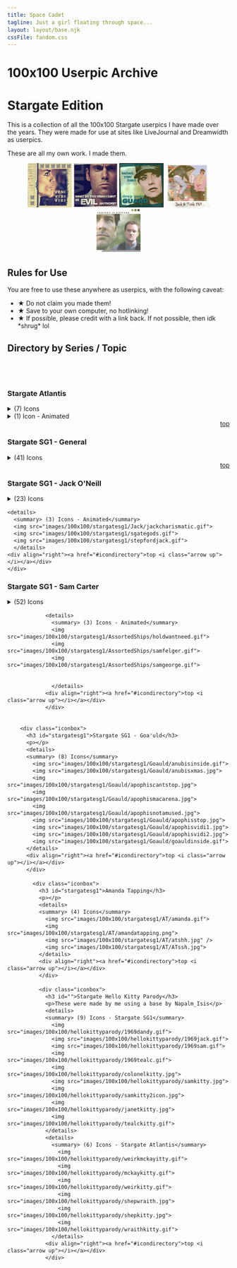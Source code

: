```yaml
---
title: Space Cadet
tagline: Just a girl floating through space...
layout: layout/base.njk
cssFile: fandom.css
---
```


<h1>100x100 Userpic Archive</h1>
<h1>Stargate Edition</h1>
<p>This is a collection of all the 100x100 Stargate userpics I have made over the years. They were made for use at sites like LiveJournal and Dreamwidth as userpics.</p>

<p>These are all my own work. I made them.</p>

<div style="text-align: center;">
  <img src="images/100x100/stargatesg1/Goauld/apophisvidi1.jpg">
  <img src="images/100x100/stargatesg1/Daniel/evildaniel.gif">
  <img src="images/100x100/stargatesg1/Sam/samguard.jpg">
  <img src="images/100x100/stargatesg1/jack69photo.jpg">
  <img src="images/100x100/sgatlantis/atlantis1.jpg">
</div>

<h2>Rules for Use</h2>
<p>You are free to use these anywhere as userpics, with the following caveat:</p>
<ul>
    <li><strong>&#9733;</strong> Do not claim you made them!</li>
    <li><strong>&#9733;</strong> Save to your own computer, no hotlinking! </li>
    <li><strong>&#9733;</strong> If possible, please credit with a link back. If not possible, then idk *shrug* lol</li>
</ul>

<h2 id="icondirectory">Directory by Series / Topic</h2>

<div id="toc" style="padding:20px; margin:auto;"></div>



<div class="iconbox">
  <h3 id="sgatlantis">Stargate Atlantis</h3>
  <p></p>
  <details>
    <summary> (7) Icons</summary>
      <img src="images/100x100/sgatlantis/atlantis1.jpg">
      <img src="images/100x100/sgatlantis/keller2.png">
      <img src="images/100x100/sgatlantis/mckay.jpg">
      <img src="images/100x100/sgatlantis/sam1.png">
      <img src="images/100x100/sgatlantis/samkeller1.png">
      <img src="images/100x100/sgatlantis/samkeller3.png">
      <img src="images/100x100/sgatlantis/samkeller4.png">
    </details>

  <details>
  <summary> (1) Icon - Animated</summary>
    <img src="images/100x100/sgatlantis/rainweir.gif">
  </details>
  <div align="right"><a href="#icondirectory">top <i class="arrow up"></i></a></div>
  </div>

<div class="iconbox">
  <h3 id="stargatesg1">Stargate SG1 - General</h3>
  <p></p>
  <details>
  <summary> (41) Icons</summary>
  <img src="images/100x100/stargatesg1/ishta.gif">
  <img src="images/100x100/stargatesg1/jack69photo.jpg">
  <img src="images/100x100/stargatesg1/sg1.gif">
  <img src="images/100x100/stargatesg1/sg1rednoseday.jpg">
  <img src="images/100x100/stargatesg1/sgcgazette1.gif">
  <img src="images/100x100/stargatesg1/sgcgazette2.gif">
  <img src="images/100x100/stargatesg1/sgcgazette3.gif">
  <img src="images/100x100/stargatesg1/sgcgazette4.gif">
  <img src="images/100x100/stargatesg1/sgcgazette5.gif">
  <img src="images/100x100/stargatesg1/sgcgazette6.gif">
  <img src="images/100x100/stargatesg1/sgpeacelove.gif">
  <img src="images/100x100/stargatesg1/silouette.jpg">
  <img src="images/100x100/stargatesg1/squee.gif">
  <img src="images/100x100/stargatesg1/thoradvanced.jpg">
  <img src="images/100x100/stargatesg1/2do_jonas.jpg">
  <img src="images/100x100/stargatesg1/jonasinside.gif">
  <img src="images/100x100/stargatesg1/jonaspink.jpg">
  <img src="images/100x100/stargatesg1/Stamps/casstealcstamp.jpg">
  <img src="images/100x100/stargatesg1/Stamps/jackdanstamp1.jpg">
  <img src="images/100x100/stargatesg1/Stamps/jackdowntimestamp1.jpg">
  <img src="images/100x100/stargatesg1/Stamps/jackstamp.jpg">
  <img src="images/100x100/stargatesg1/Stamps/jackstamp2.jpg">
  <img src="images/100x100/stargatesg1/Stamps/janetdowntime1.jpg">
  <img src="images/100x100/stargatesg1/Stamps/janetonbasestamp1.jpg">
  <img src="images/100x100/stargatesg1/Stamps/janetstamp.jpg">
  <img src="images/100x100/stargatesg1/Stamps/janetstamp2.jpg">
  <img src="images/100x100/stargatesg1/Stamps/ootwstamp1.jpg">

  <img src="images/100x100/stargatesg1/Stamps/ootwstamp2.jpg">
  <img src="images/100x100/stargatesg1/Stamps/ootwstamp3.jpg">
  <img src="images/100x100/stargatesg1/Stamps/ootwstamp4.jpg">
  <img src="images/100x100/stargatesg1/Stamps/ootwstamp5.jpg">
  <img src="images/100x100/stargatesg1/Stamps/samcassstamp.jpg">
  <img src="images/100x100/stargatesg1/Stamps/samdanstamp.jpg">
  <img src="images/100x100/stargatesg1/Stamps/samdowntimestamp1.jpg">
  <img src="images/100x100/stargatesg1/Stamps/samjackstamp.jpg">
  <img src="images/100x100/stargatesg1/Stamps/samjandowntimestamp.jpg">
  <img src="images/100x100/stargatesg1/Stamps/sampetestamp.jpg">

  <img src="images/100x100/stargatesg1/Stamps/samstamp.jpg">
  <img src="images/100x100/stargatesg1/Stamps/samstamp2.jpg">
  <img src="images/100x100/stargatesg1/Stamps/samthorstamp.jpg">
  <img src="images/100x100/stargatesg1/Stamps/villainstamp1.jpg">
  </details>
  <div align="right"><a href="#icondirectory">top <i class="arrow up"></i></a></div>
  </div>


  <div class="iconbox">
    <h3 id="stargatesg1">Stargate SG1 - Jack O'Neill</h3>
    <p></p>
    <details>
    <summary> (23) Icons</summary>
      <img src="images/100x100/stargatesg1/Jack/jackaeroplane.jpg">
      <img src="images/100x100/stargatesg1/Jack/jackbiteme.jpg">
      <img src="images/100x100/stargatesg1/Jack/jackbonkers.jpg">
      <img src="images/100x100/stargatesg1/Jack/jackcomplicated.jpg">
      <img src="images/100x100/stargatesg1/Jack/jackdays.jpg">
      <img src="images/100x100/stargatesg1/Jack/jackdistance.jpg">
      <img src="images/100x100/stargatesg1/Jack/jackend.jpg">
      <img src="images/100x100/stargatesg1/Jack/jackforce.jpg">
      <img src="images/100x100/stargatesg1/Jack/jackfuture.jpg">
      <img src="images/100x100/stargatesg1/Jack/jackguy.jpg">
      <img src="images/100x100/stargatesg1/Jack/jackhalloween.gif">
      <img src="images/100x100/stargatesg1/Jack/jackinside.gif">
      <img src="images/100x100/stargatesg1/Jack/jackjeans1.jpg">
      <img src="images/100x100/stargatesg1/Jack/jackshiny.jpg">
      <img src="images/100x100/stargatesg1/Jack/jacksketch.gif">
      <img src="images/100x100/stargatesg1/Jack/jackstargaze.gif">
      <img src="images/100x100/stargatesg1/Jack/Jackxmasicon.jpg">
      <img src="images/100x100/stargatesg1/Jack/karaokenight.jpg">
      <img src="images/100x100/stargatesg1/Jack/oneill1.gif">
      <img src="images/100x100/stargatesg1/Jack/oneill2.gif">
      <img src="images/100x100/stargatesg1/Jack/oneillinside.gif">
      <img src="images/100x100/stargatesg1/Jack/postit.jpg">
      <img src="images/100x100/stargatesg1/Jack/rdadevil.jpg">
    </details>

    <details>
      <summary> (3) Icons - Animated</summary>
      <img src="images/100x100/stargatesg1/Jack/jackcharismatic.gif">
      <img src="images/100x100/stargatesg1/sgategods.gif">
      <img src="images/100x100/stargatesg1/stepfordjack.gif">
      </details>
    <div align="right"><a href="#icondirectory">top <i class="arrow up"></i></a></div>
    </div>






  <div class="iconbox">
    <h3 id="stargatesg1">Stargate SG1 - Sam Carter</h3>
    <p></p>
    <details>
    <summary> (52) Icons</summary>
      <img src="images/100x100/stargatesg1/Sam/2do_sam.jpg">
      <img src="images/100x100/stargatesg1/Sam/angelsam.jpg">
      <img src="images/100x100/stargatesg1/Sam/carter.gif">
      <img src="images/100x100/stargatesg1/Sam/carterinside.gif">
      <img src="images/100x100/stargatesg1/Sam/jadato1.jpg">
      <img src="images/100x100/stargatesg1/Sam/joywhore1.jpg">
      <img src="images/100x100/stargatesg1/Sam/joywhore2.jpg">
      <img src="images/100x100/stargatesg1/Sam/ribbondevice.jpg">
      <img src="images/100x100/stargatesg1/Sam/sam69photo.jpg">
      <img src="images/100x100/stargatesg1/Sam/sambangbang.jpg">

      <img src="images/100x100/stargatesg1/Sam/sambrat.jpg">
      <img src="images/100x100/stargatesg1/Sam/sambroken.jpg">
      <img src="images/100x100/stargatesg1/Sam/samcompllicated.jpg">
      <img src="images/100x100/stargatesg1/Sam/samdreams.jpg">
      <img src="images/100x100/stargatesg1/Sam/sameowyn.jpg">
      <img src="images/100x100/stargatesg1/Sam/samface.jpg">
      <img src="images/100x100/stargatesg1/Sam/samfingerpistol.jpg">
      <img src="images/100x100/stargatesg1/Sam/samgirlpower.jpg">
      <img src="images/100x100/stargatesg1/Sam/samguard.jpg">
      <img src="images/100x100/stargatesg1/Sam/samhalloween.gif">

      <img src="images/100x100/stargatesg1/Sam/samlikebullets.jpg">
      <img src="images/100x100/stargatesg1/Sam/samlush.jpg">
      <img src="images/100x100/stargatesg1/Sam/samnothappy.jpg">
      <img src="images/100x100/stargatesg1/Sam/samomgwtf.gif">
      <img src="images/100x100/stargatesg1/Sam/sampretty2.jpg">
      <img src="images/100x100/stargatesg1/Sam/samrosetint.jpg">
      <img src="images/100x100/stargatesg1/Sam/samsecretsmile.jpg">
      <img src="images/100x100/stargatesg1/Sam/samserve.jpg">
      <img src="images/100x100/stargatesg1/Sam/samsketch.gif">
      <img src="images/100x100/stargatesg1/Sam/samstrength.jpg">

      <img src="images/100x100/stargatesg1/Sam/samsummer.jpg">
      <img src="images/100x100/stargatesg1/Sam/samwishful.gif">
      <img src="images/100x100/stargatesg1/Sam/velvetdarkness.jpg">
      <img src="images/100x100/stargatesg1/Sam/sg1sam1.png">
      <img src="images/100x100/stargatesg1/Sam/sg1sam11.png">
      <img src="images/100x100/stargatesg1/Sam/sg1sam12.png">
      <img src="images/100x100/stargatesg1/Sam/sg1sam13.png">
      <img src="images/100x100/stargatesg1/Sam/sg1sam14.png">
      <img src="images/100x100/stargatesg1/Sam/sg1sam15.png">
      <img src="images/100x100/stargatesg1/Sam/sg1sam16.png">

      <img src="images/100x100/stargatesg1/Sam/sg1sam17.png">
      <img src="images/100x100/stargatesg1/Sam/sg1sam18.png">
      <img src="images/100x100/stargatesg1/Sam/sg1sam19.png">
      <img src="images/100x100/stargatesg1/Sam/sg1sam2.png">
      <img src="images/100x100/stargatesg1/Sam/sg1sam20.png">
      <img src="images/100x100/stargatesg1/Sam/sg1sam3.png">
      <img src="images/100x100/stargatesg1/Sam/sg1sam4.png">
      <img src="images/100x100/stargatesg1/Sam/sg1sam5.png">
      <img src="images/100x100/stargatesg1/Sam/sg1sam6.png">
      <img src="images/100x100/stargatesg1/Sam/sg1sam7.png">

      <img src="images/100x100/stargatesg1/Sam/sg1sam8.png">
      <img src="images/100x100/stargatesg1/Sam/sg1sam9.png">


    </details>

    <details>
      <summary> (8) Icons - Animated</summary>
      <img src="images/100x100/stargatesg1/Sam/cleavage1.gif">
      <img src="images/100x100/stargatesg1/Sam/sambrave.gif">
      <img src="images/100x100/stargatesg1/Sam/samgun1.gif">
      <img src="images/100x100/stargatesg1/Sam/samgun2.gif">
      <img src="images/100x100/stargatesg1/Sam/samhair1.gif">
      <img src="images/100x100/stargatesg1/Sam/samhair2.gif">
      <img src="images/100x100/stargatesg1/Sam/samhair3.gif">
      <img src="images/100x100/stargatesg1/Sam/sampretty1.gif">

      </details>
    <div align="right"><a href="#icondirectory">top <i class="arrow up"></i></a></div>
    </div>


    <div class="iconbox">
      <h3 id="stargatesg1">Stargate SG1 - Daniel Jackson</h3>
      <p></p>
      <details>
      <summary> (5) Icons</summary>
        <img src="images/100x100/stargatesg1/Daniel/danhalloween.gif">
        <img src="images/100x100/stargatesg1/Daniel/danielwhimp.gif">
        <img src="images/100x100/stargatesg1/Daniel/danrockstar.jpg">
        <img src="images/100x100/stargatesg1/Daniel/dansketch.gif">
        <img src="images/100x100/stargatesg1/Daniel/evildaniel.gif">
      </details>
      <div align="right"><a href="#icondirectory">top <i class="arrow up"></i></a></div>
      </div>

    <div class="iconbox">
      <h3 id="sgatlantis">Stargate SG1 - Teal'c</h3>
      <p></p>
      <details>
        <summary> (6) Icons</summary>
        <img src="images/100x100/stargatesg1/Tealc/tealc1.gif">
        <img src="images/100x100/stargatesg1/Tealc/tealchalloween.gif">
        <img src="images/100x100/stargatesg1/Tealc/tealcicon.jpg">
        <img src="images/100x100/stargatesg1/Tealc/tealcsketch.gif">
        <img src="images/100x100/stargatesg1/Tealc/tealcstoic.jpg">
        <img src="images/100x100/stargatesg1/Tealc/tealcwarrior.gif">
        </details>
      <div align="right"><a href="#icondirectory">top <i class="arrow up"></i></a></div>
      </div>

      <div class="iconbox">
        <h3 id="stargatesg1">Stargate SG1 - Janet Fraiser</h3>
        <p></p>
        <details>
        <summary> (8) Icons</summary>
          <img src="images/100x100/stargatesg1/Janet/doc1.gif">
          <img src="images/100x100/stargatesg1/Janet/fraiser.gif">
          <img src="images/100x100/stargatesg1/Janet/janetdontmess.jpg">
          <img src="images/100x100/stargatesg1/Janet/janetforyou.jpg">
          <img src="images/100x100/stargatesg1/Janet/janethalloween.gif">
          <img src="images/100x100/stargatesg1/Janet/janethealth.jpg">
          <img src="images/100x100/stargatesg1/Janet/janetlife.jpg">
          <img src="images/100x100/stargatesg1/Janet/lestweforget.gif">
        </details>

        <details>
          <summary> (1) Icon - Animated</summary>
          <img src="images/100x100/stargatesg1/Janet/janetgotgun.gif">
          </details>
        <div align="right"><a href="#icondirectory">top <i class="arrow up"></i></a></div>
        </div>


          <div class="iconbox">
            <h3 id="stargatesg1">Stargate SG1 - Sam/Jack</h3>
            <p></p>
            <details>
            <summary> (10) Icons</summary>
              <img src="images/100x100/stargatesg1/SamJack/grace1c.jpg">
              <img src="images/100x100/stargatesg1/SamJack/jackcartersass.jpg">
              <img src="images/100x100/stargatesg1/SamJack/jackfishing.jpg">
              <img src="images/100x100/stargatesg1/SamJack/jackvibe.jpg">
              <img src="images/100x100/stargatesg1/SamJack/samjack1.jpg">
              <img src="images/100x100/stargatesg1/SamJack/samjack1a.gif">
              <img src="images/100x100/stargatesg1/SamJack/samjack1b.gif">
              <img src="images/100x100/stargatesg1/SamJack/samjack1c.gif">
              <img src="images/100x100/stargatesg1/SamJack/sjotp.jpg">
              <img src="images/100x100/stargatesg1/SamJack/sjsidearms.jpg">
            </details>

            <details>
              <summary> (8) Icons</summary>
              <img src="images/100x100/stargatesg1/SamJack/jackwiggle.gif">              <img src="images/100x100/stargatesg1/SamJack/samjackfish.gif">
              <img src="images/100x100/stargatesg1/SamJack/samjackperfect.gif">
              <img src="images/100x100/stargatesg1/SamJack/shippycake.gif">
              <img src="images/100x100/stargatesg1/SamJack/SJchat1.gif">
              <img src="images/100x100/stargatesg1/SamJack/sjkiss.gif">
              <img src="images/100x100/stargatesg1/SamJack/sjsexytechno.gif">
              <img src="images/100x100/stargatesg1/SamJack/sjtowel.gif">
              </details>
            <div align="right"><a href="#icondirectory">top <i class="arrow up"></i></a></div>
            </div>

            <div class="iconbox">
              <h3 id="stargatesg1">Stargate SG1 - Sam/Janet</h3>
              <p></p>
              <details>
              <summary> (12) Icons</summary>
                <img src="images/100x100/stargatesg1/SamJanet/janetcurseflick.jpg">

                <img src="images/100x100/stargatesg1/SamJanet/samcurseflick.jpg">
                <img src="images/100x100/stargatesg1/SamJanet/samjan1.gif">
                <img src="images/100x100/stargatesg1/SamJanet/samjan1.jpg">
                <img src="images/100x100/stargatesg1/SamJanet/samjan_liveforever.jpg">
                <img src="images/100x100/stargatesg1/SamJanet/samjan_savedark.jpg">
                <img src="images/100x100/stargatesg1/SamJanet/samjanburn.gif">

                <img src="images/100x100/stargatesg1/SamJanet/samjanotp.jpg">
                <img src="images/100x100/stargatesg1/SamJanet/samjanpms.jpg">


                <img src="images/100x100/stargatesg1/SamJanet/sjotp1.jpg">
                <img src="images/100x100/stargatesg1/SamJanet/sjtwohearts.gif">
                <img src="images/100x100/stargatesg1/SamJanet/sjunited.jpg">
              </details>

              <details>
                <summary> (4) Icons - Animated</summary>
                <img src="images/100x100/stargatesg1/SamJanet/partners.gif">
                <img src="images/100x100/stargatesg1/SamJanet/samjaneyes.gif">
                <img src="images/100x100/stargatesg1/SamJanet/samlegs2.gif">
                <img src="images/100x100/stargatesg1/SamJanet/samlegs.gif">
                </details>
              <div align="right"><a href="#icondirectory">top <i class="arrow up"></i></a></div>
              </div>

              <div class="iconbox">
                <h3 id="stargatesg1">Stargate SG1 - Assorted Ships</h3>
                <p></p>
                <details>
                <summary> (10) Icons</summary>
                  <img src="images/100x100/stargatesg1/AssortedShips/danvala.jpg">
                  <img src="images/100x100/stargatesg1/AssortedShips/jackjan1.gif">
                  <img src="images/100x100/stargatesg1/AssortedShips/jackjan2.gif">
                  <img src="images/100x100/stargatesg1/AssortedShips/janjacicon.jpg">
                  <img src="images/100x100/stargatesg1/AssortedShips/jjsecret.jpg">
                  <img src="images/100x100/stargatesg1/AssortedShips/samdan.jpg">
                  <img src="images/100x100/stargatesg1/AssortedShips/samdancrazy.jpg">
                  <img src="images/100x100/stargatesg1/AssortedShips/sampetedreams.jpg">
                    <img src="images/100x100/stargatesg1/AssortedShips/robosexuals1.gif">
  <img src="images/100x100/stargatesg1/AssortedShips/robosexuals.jpg">
                </details>

                <details>
                  <summary> (3) Icons - Animated</summary>
                  <img src="images/100x100/stargatesg1/AssortedShips/holdwantneed.gif">
                  <img src="images/100x100/stargatesg1/AssortedShips/samfelger.gif">
                  <img src="images/100x100/stargatesg1/AssortedShips/samgeorge.gif">


                  </details>
                <div align="right"><a href="#icondirectory">top <i class="arrow up"></i></a></div>
                </div>


        <div class="iconbox">
          <h3 id="stargatesg1">Stargate SG1 - Goa'uld</h3>
          <p></p>
          <details>
          <summary> (8) Icons</summary>
            <img src="images/100x100/stargatesg1/Goauld/anubisinside.gif">
            <img src="images/100x100/stargatesg1/Goauld/anubisxmas.jpg">
            <img src="images/100x100/stargatesg1/Goauld/apophiscantstop.jpg">
            <img src="images/100x100/stargatesg1/Goauld/apophismacarena.jpg">
            <img src="images/100x100/stargatesg1/Goauld/apophisnotamused.jpg">
            <img src="images/100x100/stargatesg1/Goauld/apophisstop.jpg">
            <img src="images/100x100/stargatesg1/Goauld/apophisvidi1.jpg">
            <img src="images/100x100/stargatesg1/Goauld/apophisvidi2.jpg">
            <img src="images/100x100/stargatesg1/Goauld/goauldinside.gif">
          </details>
          <div align="right"><a href="#icondirectory">top <i class="arrow up"></i></a></div>
          </div>

            <div class="iconbox">
              <h3 id="stargatesg1">Amanda Tapping</h3>
              <p></p>
              <details>
              <summary> (4) Icons</summary>
                <img src="images/100x100/stargatesg1/AT/amanda.gif">
                <img src="images/100x100/stargatesg1/AT/amandatapping.png">
                <img src="images/100x100/stargatesg1/AT/atshh.jpg" />
                <img src="images/100x100/stargatesg1/AT/ATssh.jpg">
              </details>
              <div align="right"><a href="#icondirectory">top <i class="arrow up"></i></a></div>
              </div>

              <div class="iconbox">
                <h3 id="">Stargate Hello Kitty Parody</h3>
                <p>These were made by me using a base by Napalm_Isis</p>
                <details>
                <summary> (9) Icons - Stargate SG1</summary>
                  <img src="images/100x100/hellokittyparody/1969dandy.gif">
                  <img src="images/100x100/hellokittyparody/1969jack.gif">
                  <img src="images/100x100/hellokittyparody/1969sam.gif">
                  <img src="images/100x100/hellokittyparody/1969tealc.gif">
                  <img src="images/100x100/hellokittyparody/colonelkitty.jpg">
                  <img src="images/100x100/hellokittyparody/samkitty.jpg">
                  <img src="images/100x100/hellokittyparody/samkitty2icon.jpg">
                  <img src="images/100x100/hellokittyparody/janetkitty.jpg">
                  <img src="images/100x100/hellokittyparody/tealckitty.gif">                 
                </details>
                <details>
                  <summary> (6) Icons - Stargate Atlantis</summary>
                    <img src="images/100x100/hellokittyparody/weirkmckayitty.gif">
                    <img src="images/100x100/hellokittyparody/mckaykitty.gif">
                    <img src="images/100x100/hellokittyparody/weirkitty.gif">
                    <img src="images/100x100/hellokittyparody/shepwraith.jpg">
                    <img src="images/100x100/hellokittyparody/shepkitty.jpg">
                    <img src="images/100x100/hellokittyparody/wraithkitty.gif">
                  </details>
                <div align="right"><a href="#icondirectory">top <i class="arrow up"></i></a></div>
                </div>
















<!-- Template

  <div class="iconbox">
    <h3 id=""></h3>
    <p></p>
    <details>
    <summary> (1) Icon</summary>
      <img src="images/100x100">
    </details>
    <div align="right"><a href="#icondirectory">top <i class="arrow up"></i></a></div>
    </div>

-->
